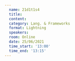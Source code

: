 ```yaml
---
  name: 21d1t1s4
  title: 
  content:
  category: Lang. & Frameworks
  format: Lightning
  speakers:
  room: Online
  date: 25/06/2021
  time_start: '13:00'
  time_end: '13:15'
---
```

